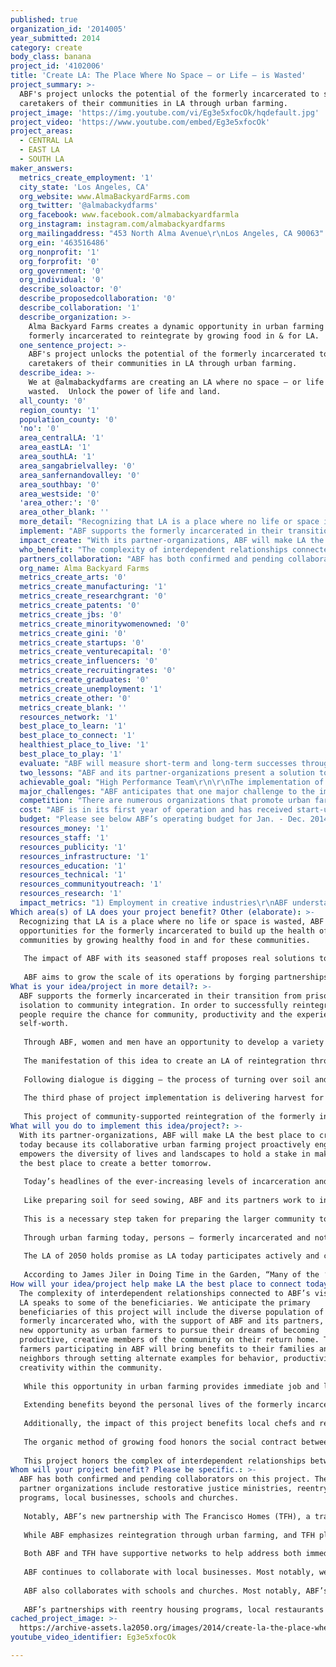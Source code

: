 ```yaml
---
published: true
organization_id: '2014005'
year_submitted: 2014
category: create
body_class: banana
project_id: '4102006'
title: 'Create LA: The Place Where No Space – or Life – is Wasted'
project_summary: >-
  ABF's project unlocks the potential of the formerly incarcerated to serve as
  caretakers of their communities in LA through urban farming.
project_image: 'https://img.youtube.com/vi/Eg3e5xfocOk/hqdefault.jpg'
project_video: 'https://www.youtube.com/embed/Eg3e5xfocOk'
project_areas:
  - CENTRAL LA
  - EAST LA
  - SOUTH LA
maker_answers:
  metrics_create_employment: '1'
  city_state: 'Los Angeles, CA'
  org_website: www.AlmaBackyardFarms.com
  org_twitter: '@almabackydfarms'
  org_facebook: www.facebook.com/almabackyardfarmla
  org_instagram: instagram.com/almabackyardfarms
  org_mailingaddress: "453 North Alma Avenue\r\nLos Angeles, CA 90063"
  org_ein: '463516486'
  org_nonprofit: '1'
  org_forprofit: '0'
  org_government: '0'
  org_individual: '0'
  describe_soloactor: '0'
  describe_proposedcollaboration: '0'
  describe_collaboration: '1'
  describe_organization: >-
    Alma Backyard Farms creates a dynamic opportunity in urban farming for the
    formerly incarcerated to reintegrate by growing food in & for LA.
  one_sentence_project: >-
    ABF's project unlocks the potential of the formerly incarcerated to serve as
    caretakers of their communities in LA through urban farming.
  describe_idea: >-
    We at @almabackydfarms are creating an LA where no space – or life – is
    wasted.  Unlock the power of life and land.
  all_county: '0'
  region_county: '1'
  population_county: '0'
  'no': '0'
  area_centralLA: '1'
  area_eastLA: '1'
  area_southLA: '1'
  area_sangabrielvalley: '0'
  area_sanfernandovalley: '0'
  area_southbay: '0'
  area_westside: '0'
  'area_other:': '0'
  area_other_blank: ''
  more_detail: "Recognizing that LA is a place where no life or space is wasted, ABF creates opportunities for the formerly incarcerated to build up the health of communities by growing healthy food in and for these communities.  \r\n\r\nThe impact of ABF with its seasoned staff proposes real solutions to the growing problems of California’s overcrowded prisons and food injustice in LA’s low-income neighborhoods.  \r\n\r\nABF aims to grow the scale of its operations by forging partnerships with existing reentry housing programs for the formerly incarcerated throughout the region of LA in order to create more urban farms for growing organic food, training and employing urban farmers, and gathering and synergizing community members around this effort.  "
  implement: "ABF supports the formerly incarcerated in their transition from prison isolation to community integration.  In order to successfully reintegrate, people require the chance for community, productivity and the experience of self-worth. \r\n\r\nThrough ABF, women and men have an opportunity to develop a variety of job and life skills as urban farmers.  They serve the community by growing food for families in need and for restaurants providing locally sourced and organic food.  They serve their own families through education about healthy nutrition and through developing strong work ethic and habits in an organization that prioritizes ethical business practices and excellence in the work we deliver.  \r\n\r\nThe manifestation of this idea to create an LA of reintegration through urban farming is a dynamic process of DIALOGUING, DIGGING, and DELIVERING.  This project of creating opportunities for the formerly incarcerated begins with dialogue between ABF and its partner-organizations and partner-landowners.  Mindful of the particular and distinct roles among organizations that work with and for the formerly incarcerated, ABF listens carefully to its partners’ needs.  This ensures careful planning for the creation of a sustainable urban farm.  \r\n\r\nFollowing dialogue is digging – the process of turning over soil and uncovering the potential of the land.  This project phase of digging includes designing and implementing the edible landscape and water-wise irrigation made up of raised beds for vegetables, pollinator beds with California-friendly plants, and drip irrigation systems for efficient watering.  \r\n\r\nThe third phase of project implementation is delivering harvest for two primary reasons, outreach and revenue.   A portion of the harvest from these urban farms will provide individuals and families in low-income neighborhoods with affordable and healthy seasonal food while an allotment supplies seasonal ingredients to restaurants for revenue to sustain this endeavor.  \r\n\r\nThis project of community-supported reintegration of the formerly incarcerated is a reminder that all in LA are stakeholders for making LA the best place in the world to create, learn, play, connect and be the healthiest place to live.  The interdependence of lives and landscapes in LA consolidates a collective voice that exclaims a sense of shared ownership that this is OUR LA."
  impact_create: "With its partner-organizations, ABF will make LA the best place to create today because its collaborative urban farming project proactively engages and empowers the diversity of lives and landscapes to hold a stake in making LA the best place to create a better tomorrow.  \r\n\r\nToday’s headlines of the ever-increasing levels of incarceration and overcrowded prisons, the escalating health challenges of overweight and obese children and adults, and the proliferation of food deserts that lack ready access to fresh, healthy and affordable foods in LA’s urban neighborhoods are intertwined symptoms stemming from the devastation of human isolation.  \r\n\r\nLike preparing soil for seed sowing, ABF and its partners work to integrate the formerly incarcerated into the larger community by continually amending the attitude of the larger community through opportunities for interaction around the activity of urban farming, food delivery and nutrition education in addition to continuing advocacy efforts.  \r\n\r\nThis is a necessary step taken for preparing the larger community to extend its welcome.  ABF, along with our urban farmers and partners, will also be transforming landscapes within communities, helping to shift the relationships between residents and the spaces they inhabit.  \r\n\r\nThrough urban farming today, persons – formerly incarcerated and not – integrate into renewed spaces: backyards re-created into urban farms and drought-tolerant landscapes that welcome home birds, bees, and bugs that we all rely upon for LA’s well being.\r\n\r\nThe LA of 2050 holds promise as LA today participates actively and consciously in the process of reintegrating and welcoming home the prisoner, re-purposing backyards into urban farms and, ultimately, creating an ecology of interdependence.  \r\n\r\nAccording to James Jiler in Doing Time in the Garden, “Many of the ‘pristine’ forests in the Central American jungles are nothing more than overgrown kitchen gardens established by the Mayan Indians centuries ago.”  LA today could leave its legacy for the LA in 2050 and future generations by integrating the diversity of life and installing urban farms that will provide for LA’s fruitful future.  Reintegrating the formerly incarcerated creates greater diversity in the LA community while repurposing backyards into urban farms is the beginning to the 2050 LA food forest.   \r\n"
  who_benefit: "The complexity of interdependent relationships connected to ABF’s vision for LA speaks to some of the beneficiaries.  We anticipate the primary beneficiaries of this project will include the diverse population of the formerly incarcerated who, with the support of ABF and its partners, have a new opportunity as urban farmers to pursue their dreams of becoming productive, creative members of the community on their return home.  The urban farmers participating in ABF will bring benefits to their families and neighbors through setting alternate examples for behavior, productivity and creativity within the community.  \r\n\r\nWhile this opportunity in urban farming provides immediate job and life skills, this project gradually unlocks the potential of persons once in the custody of the criminal justice system to serve as custodians and caretakers of the communities in which they live.  The ripple effect of reintegrating those who were formerly incarcerated restores their identity as family members and community contributors.\r\n\r\nExtending benefits beyond the personal lives of the formerly incarcerated, this project has a larger and direct impact within the communities that welcome urban farming.  More specifically, there is an outreach component of this project that impacts low-income neighborhoods. \r\n\r\nAdditionally, the impact of this project benefits local chefs and restaurants by supplying restaurants with locally sourced, organic seasonal ingredients.  Chefs will get to know their grower personally, source their ingredients locally, and more importantly participate in the promotion of this project to a wider audience.  One example of the long-term benefits of more restaurants sourcing locally and organically grown produce is the generation of more urban farming jobs in LA. \r\n\r\nThe organic method of growing food honors the social contract between our life and the land.  Introducing organic amendments to nourish the soil creates another world or beneficial microbes that, in turn, make soil healthy and fertile for plant growth.  The organic method of managing pests with companion planting and habitat restoration for birds, bees, and bugs pays attention to the smaller life forms often overlooked but crucially relied upon for the healthy growth of plants.  \r\n\r\nThis project honors the complex of interdependent relationships between life in its many diverse forms and landscapes.\r\n"
  partners_collaboration: "ABF has both confirmed and pending collaborators on this project.  These partner organizations include restorative justice ministries, reentry housing programs, local businesses, schools and churches. \r\n\r\nNotably, ABF’s new partnership with The Francisco Homes (TFH), a transitional housing for the formerly incarcerated, provides an opportunity for a larger impact.  The singular impact of this collaboration between ABF and TFH rests upon these three factors that ensure the success of this endeavor: 1) combination of resources, 2) complementary services for the formerly incarcerated, and 3) consolidation of support to reintegrate the formerly incarcerated into community.\r\n\r\nWhile ABF emphasizes reintegration through urban farming, and TFH places emphasis on reentry housing, both ABF and TFH work complementarily.  The work of reintegration through this collaboration mutually strengthens our respective missions and creates greater impact for those who were locked up to become productive members of our communities.   \r\n\r\nBoth ABF and TFH have supportive networks to help address both immediate and long-term needs of those recently released from prison.  Working collaboratively and sharing these supportive networks consolidates support services to ensure successful reentry while preserving public safety, and further, promoting the overall public health.  The ABF and TFH collaboration creates a larger impact by empowering those who were incarcerated to restart their lives in the setting of a new home and to reintegrate their lives into communities through urban farming.\r\n\r\nABF continues to collaborate with local businesses.  Most notably, we collaborate with local restaurant Good Girl Dinette in Highland Park by identifying and growing vegetables for seasonal specials on their menu.  \r\n\r\nABF also collaborates with schools and churches.  Most notably, ABF’s collaboration with staff and students from Cal Poly Pomona’s Department of Landscape Architecture has developed a system for chicken coop installations that will increase the variety of food produced in ABF’s urban farms.  \r\n\r\nABF’s partnerships with reentry housing programs, local restaurants and businesses, schools and churches create more opportunities to scale up the scope of support services for the reintegration of the lives of those who were locked up and the empowerment of communities where urban farming takes place. \r\n"
  org_name: Alma Backyard Farms
  metrics_create_arts: '0'
  metrics_create_manufacturing: '1'
  metrics_create_researchgrant: '0'
  metrics_create_patents: '0'
  metrics_create_jbs: '0'
  metrics_create_minoritywomenowned: '0'
  metrics_create_gini: '0'
  metrics_create_startups: '0'
  metrics_create_venturecapital: '0'
  metrics_create_influencers: '0'
  metrics_create_recruitingrates: '0'
  metrics_create_graduates: '0'
  metrics_create_unemployment: '1'
  metrics_create_other: '0'
  metrics_create_blank: ''
  resources_network: '1'
  best_place_to_learn: '1'
  best_place_to_connect: '1'
  healthiest_place_to_live: '1'
  best_place_to_play: '1'
  evaluate: "ABF will measure short-term and long-term successes through a process of evaluation that includes retreats, assessments, and feedback cards.  \r\n\r\nReviewing and recording long-term successes takes place in the space of ABF’s annual 3-day retreat with staff and urban farmers.  This opportunity affords ABF and its partners to reflect upon the most poignant challenges and accomplishments over the course of a year.  \r\n\r\nThe formerly incarcerated participants in ABF’s urban farmer training program will have regular check-ins with ABF staff and will complete a program assessment form upon completion of their experience.  \r\n\r\nIndividuals and families in low-income neighborhoods will have an opportunity to evaluate their supply of hyper-local healthy foods with feedback cards.  Chefs and restaurants also have an opportunity to evaluate their produce and interaction with ABF through feedback cards as well.  \r\n\r\nABF values this process of evaluation and takes into account the feedback from the constituencies it interacts with in order to improve its programming and services and strengthen its impact.  \r\n\r\n"
  two_lessons: "ABF and its partner-organizations present a solution to the dilemma of human isolation that is grounded in human integration and interdependence.  \r\n\r\nFurther, this project of creating opportunities for integration and interdependence are informed by these two lessons; firstly, principles of restorative justice and secondly, kinship with persons currently and formerly incarcerated.  \r\n\r\nRestorative Justice places emphasis on healing the harm caused by crime and requires the participation of the victim and offender and community to address this harm and work together to restore these relationships.  Restorative Justice principles inform this project’s emphasis on the ecology of interdependence among the formerly incarcerated, the communities and the landscapes they return to as all major stakeholders in the survival and well-being for one another. \r\n\r\nUltimately, this project rests upon a foundation of kinship where persons and organizations, regardless of past history, are inextricably connected.  This connectedness made available through urban farming presents an impactful solution for human isolation. \r\n\r\nThe influence of restorative justice principles upon ABF’s high performance team that remains grounded in kinship with those currently and formerly incarcerated ensures that this project will continue to invite collaborations to create an LA that is together our LA.\r\n"
  achievable_goal: "High Performance Team\r\n\r\nThe implementation of this project is feasible and achievable because of the deep commitment from ABF’s high performance team and the spirit of collaboration with its partner-organizations.  Members of ABF’s high performing team have extensive entrepreneurial experiences within the sphere of social enterprises and non-profit organizations.  \r\n\r\nABF’s team shares an expertise in working with persons currently and formerly incarcerated over the last 10 years.  Our staff’s background in restorative justice ministries inside juvenile halls and prisons and professional experience with employing and training persons formerly incarcerated inform our solution that forging real human connections helps to resolve the harmful effects of human isolation and alienation, and furthermore, consolidates the community’s well being.  \r\n\r\nThis foundation of experiences and skills make it possible for ABF’s high performing team (in collaboration with new partner-organizations) to develop this reintegration project of urban farming with the formerly incarcerated in local communities for a better, stronger LA.\r\n\r\nTools and Skill-sets for Urban Farming\r\n\r\nThis project is achievable because ABF has operational capacity with its sets of tools and skills.  Trained in building and manufacturing raised beds and irrigation installation, ABF’s high performance team builds out urban farm plots employing cohesive, efficient and sustainable methods.  The breadth of ABF’s team’s professional experience in training and employing formerly incarcerated persons makes effective the expansive effort to recruit, train and employ more formerly incarcerated persons. \r\n\r\nExtended Support Network \r\n\r\nABF has an advantage with a large network of professional support for different dimensions of this project.  ABF’s urban farms benefit from the volunteer efforts from students and staff at the Department of Landscape Architecture at Cal Poly Pomona.  Volunteer Master Gardeners supply a stead stream of knowledge in strategizing sustainable growing methods in LA microclimates.  Beyond the support for ABF’s urban farm design and growing methods, our urban farmers have access to volunteer mental health support from licensed therapists.  \r\n\r\nRecognizing the intensity and enormous scope of work required to support the successful reintegration of formerly incarcerated persons, ABF continues to engage other organizations to share resources, combine efforts and enlarge its impact.\r\n"
  major_challenges: "ABF anticipates that one major challenge to the implementation of this project is also its likely reason for success.  At this stage, one particular challenge for the implementation of this project is its uniqueness and novelty in LA.  This project is unique insofar as it intends collaboration with partner-organizations beyond namesake.  \r\n\r\nABF will install urban farms within the properties of partner reentry organizations and train its residents as urban farmers who are responsible for growing food in LA’s food deserts.  This is a unique and novel project in an LA that faces the hard challenges of welcoming the influx of released prisoners and redressing the problem of its food deserts with the establishment of urban farms.  \r\n\r\nThese rapidly growing challenges are moving at a record pace, and the scope of work to garner community buy-in and support is a slower process.  ABF’s strategy to this challenge of the recent rapid release of prisoners and the prevalence of food deserts is a process of enriching the life of the communities that house our urban farms by supplying the neighborhood with healthy food.  \r\n\r\nABF anticipates that another major challenge to the implementation of this project is the risk of relapse and recidivism with the formerly incarcerated workforce.  From our background of employing and training formerly incarcerated persons, ABF’s high performing team has a heightened awareness of the higher risk of relapse among formerly incarcerated persons.  The reentry process is fraught with its set of challenges, and a person with a past substance abuse history, for whatever reason, may relapse.  \r\n\r\nAside from substance abuse, formerly incarcerated persons may have another set of personal challenges that could inhibit a readiness to work consistently and committedly.  ABF and its partner-organizations plan to navigate through this anticipated challenge and ensure successful implementation through its larger and combined network of support services that include health professionals equipped to respond to relapse.\r\n"
  competition: "There are numerous organizations that promote urban farming in different ways.  Some organizations are for-profit businesses that offer a service of installing raised beds at cost.  Other organizations grow food as a part of Community Supported Agriculture.  Growing local and organic food is the complementary thread that runs across these organizations and ABF.  \r\n\r\nThere are also numerous organizations that offer support services for the reentry of formerly incarcerated persons from tattoo removal to substance abuse treatment to employment referrals.  Like these community organizations, ABF creates opportunities for formerly incarcerated persons to reintegrate into their communities.  \r\n\r\nThe uniqueness of ABF’s project rests upon its impact of creating new opportunities through urban farming for those formerly incarcerated to integrate into community.  ABF’s workforce of urban farmers is made up of the formerly incarcerated.  ABF reclaims LA’s food deserts and in these areas establishes urban farms.  ABF also partakes in advocacy by working with communities to extend its welcome for the formerly incarcerated.  \r\n\r\nAn additional component that makes ABF unique is its commitment to have dialogue with partner-organizations and to explore collaboration in light of the respective particularities of organizational visions and missions.  In other words, ABF stands in solidarity with other organizations that support prisoner reentry and seeks a dialogue to discover ways collaboration could mutually enhance and strengthen one another’s mission. \r\n"
  cost: "ABF is in its first year of operation and has received start-up seed funding from the Porticus North America Foundation for $50,000.  At this stage of start-up, we benefit greatly from the in-kind labor provided by our high performance team to execute administrative duties and install and maintain existing urban farms.  \r\n\r\nThe start-up period for this project will be 3 years.  In the first year, ABF and TFH will install urban farms into 2 of its reentry residences.  From each of these residences, ABF will train and employ 4 urban farmers. In the second year, ABF will build its sustainability by installing a greenhouse to increase its growing capacity.  3 Additional urban farms will be installed into 3 additional TFH reentry residences in year 2.  \r\n\r\nWith over 2500 square feet of available growing space, these urban farms will produce potentially 7000 pounds of food for community distribution and restaurant supply annually.  ABF and its partner-organizations will build water catchment systems per residence.  ABF and its restaurant-partners will create a system for composting restaurant food waste.  \r\n\r\nIn the third year, ABF and its partner-organizations will plan to scale this collaborative operation into other reentry residences.\r\n\r\nABF’s budget shows that the cost for year 1 is $319,928.  Porticus North America Foundation’s seed funding also provides additional coaching and guidance from The Suddes Group which provides training, strategic coaching and consulting to help fund our vision.  With the guidance of The Suddes Group, ABF has prepared an engagement and business model to ask qualified prospects and investors for their support in funding the impact of ABF.  \r\n\r\nAs ABF navigates through the excitement and challenges of its start-up phase, ABF’s high performance team has provided in-kind donations of labor and services.  ABF is in the process of developing additional proposals for future funding as well as beginning to expand our donor base.\r\n"
  budget: "Please see below ABF’s operating budget for Jan. - Dec. 2014.  LA2050 will impact the lives of those formerly incarcerated, transform food deserts in LA’s urban areas into urban farms, and create a healthy community that proactively welcomes home the return of prisoners by investing $100,000 in Alma Backyard Farms.  \r\n\r\nThe money will be applied toward the establishment of 2 urban farms within 2 reentry residences and, will provide at least 2,880 pounds of hyper-local and organic produce for low-income neighborhoods.  Labor and training of staff and urban farmers is included during this fiscal year.  \r\n\r\nINCOME:\r\n\t\t\r\nGrants: \r\nPorticus North America $50,000.00\r\nLA 2050 $100,000.00\r\nMajor Donors $20,000.00\r\nOther Foundation Grants $50,000.00\r\n\r\nEvents $12,000.00\r\n\r\nRevenue $5,000.00\r\n\r\nIn-Kind Salaries $54,000.00\r\nIn-Kind Consulting $2,500.00\r\nIn-Kind Occupancy Expenses $12,600.00\r\nIn-Kind Farming Space\t$16,000.00\r\n\t\t\r\nTotal Income \t$322,100.00\r\n\t\t\r\nEXPENSES: \t\t\r\nPayroll (Senior) $100,000.00\r\nPayroll (Trainee Farmers)* $14,400.00\r\nPayroll (Part-Time Farmers) $38,000.00\r\nPayroll Taxes\t$18,500.00\r\nEmployee Benefits $25,000.00\r\nTraining\t$3,600.00\r\nFundraising $3,000.00\r\nMarketing $3,000.00\r\nConsulting $2,500.00\r\nProfessional Development / Certification $1,500.00\r\nConferences & Meetings $1,500.00\r\nOccupancy Expenses $21,600.00\r\nInformation Technology $3,000.00\r\nLand (Rental Farming Space) $16,000.00\r\nUrban Farm Plots\t$20,000.00\r\nEquipment Rental & Maintenance $1,000.00\r\nTransportation $3,000.00\r\nVehicle $32,000.00\r\nMaintenance $3,000.00\r\nCar Vehicle Loan / Interest $1,000.00\r\nPostage & Delivery $1,000.00\r\nMaterials/Supplies (office) $1,000.00\r\nInsurance- Commercial Vehicle $2,328.00\r\nInsurance-General Liability $2,000.00\r\nBank Charges & Fees $500.00\r\nOther $1,500.00\r\nEvents $2,000.00\r\n\t\t\r\nTotal Expenses $321,928.00\r\n\t\t\r\nNet Ordinary Income $172.00\r\n\r\n*4 Farmers in training at each re-entry home "
  resources_money: '1'
  resources_staff: '1'
  resources_publicity: '1'
  resources_infrastructure: '1'
  resources_education: '1'
  resources_technical: '1'
  resources_communityoutreach: '1'
  resources_research: '1'
  impact_metrics: "1) Employment in creative industries\r\nABF understands that this project is a unique and novel idea for LA as this region faces two major growing challenges of reintegrating the rapidly increasing number of persons released from prison and secondly, transforming food deserts in its urban areas into food oases.  In light of this, ABF’s project of urban farming with the formerly incarcerated is, by its very nature, a creative industry.  The impact of urban farming to create opportunities for the reintegration of the formerly incarcerated is a creative industry requiring multiple skill-sets.  \r\n\r\nBeneath this project’s obvious benefits of healthy food, there is a complex web of interdependent relationships strengthened by a shared belief that reintegrating the formerly incarcerated through urban farming is good for all persons and spaces.  This re-affirms the core belief that animates this project: no life or space in LA goes to waste.  Sharing the story of this impact to an LA region that is vastly diverse is no easy task and requires creativity and multiple skill-sets.  This requisite of creative skill-sets makes this project implementation a creative industry.  \r\n\r\n2) Concentration of manufacturing activity in LA\r\nABF understands that this project will increase the concentration of manufacturing, particularly agricultural, activity in LA.  The impact of ABF’s urban farms in LA will generate a large concentration of agricultural manufacturing that includes local composting and soil amendments, irrigation supplies, greenhouses and other infrastructural elements that ensure a successful urban farming enterprise.  ABF’s urban farms will also create harvest and delivery systems that will increase the manufacturing of small local storage structures. \r\n\r\n3) Unemployment rates (and opportunities) for the formerly incarcerated (Dream Metric)\r\nABF creates many opportunities for the formerly incarcerated and the communities where they reintegrate and farm.  The employment opportunities within an urban farm enterprise accommodates the diverse backgrounds of formerly incarcerated women and men and their multiple skill levels.  Urban Farming provides unique and dynamic opportunities for the formerly incarcerated to interface with diverse constituencies that range from low-income neighborhoods to high-end restaurants.  This valuable connectivity opens more possibilities for the formerly incarcerated to experience and participate in social and employment mobility.  \r\n"
Which area(s) of LA does your project benefit? Other (elaborate): >-
  Recognizing that LA is a place where no life or space is wasted, ABF creates
  opportunities for the formerly incarcerated to build up the health of
  communities by growing healthy food in and for these communities. 
   
   The impact of ABF with its seasoned staff proposes real solutions to the growing problems of California’s overcrowded prisons and food injustice in LA’s low-income neighborhoods. 
   
   ABF aims to grow the scale of its operations by forging partnerships with existing reentry housing programs for the formerly incarcerated throughout the region of LA in order to create more urban farms for growing organic food, training and employing urban farmers, and gathering and synergizing community members around this effort.
What is your idea/project in more detail?: >-
  ABF supports the formerly incarcerated in their transition from prison
  isolation to community integration. In order to successfully reintegrate,
  people require the chance for community, productivity and the experience of
  self-worth. 
   
   Through ABF, women and men have an opportunity to develop a variety of job and life skills as urban farmers. They serve the community by growing food for families in need and for restaurants providing locally sourced and organic food. They serve their own families through education about healthy nutrition and through developing strong work ethic and habits in an organization that prioritizes ethical business practices and excellence in the work we deliver. 
   
   The manifestation of this idea to create an LA of reintegration through urban farming is a dynamic process of DIALOGUING, DIGGING, and DELIVERING. This project of creating opportunities for the formerly incarcerated begins with dialogue between ABF and its partner-organizations and partner-landowners. Mindful of the particular and distinct roles among organizations that work with and for the formerly incarcerated, ABF listens carefully to its partners’ needs. This ensures careful planning for the creation of a sustainable urban farm. 
   
   Following dialogue is digging – the process of turning over soil and uncovering the potential of the land. This project phase of digging includes designing and implementing the edible landscape and water-wise irrigation made up of raised beds for vegetables, pollinator beds with California-friendly plants, and drip irrigation systems for efficient watering. 
   
   The third phase of project implementation is delivering harvest for two primary reasons, outreach and revenue. A portion of the harvest from these urban farms will provide individuals and families in low-income neighborhoods with affordable and healthy seasonal food while an allotment supplies seasonal ingredients to restaurants for revenue to sustain this endeavor. 
   
   This project of community-supported reintegration of the formerly incarcerated is a reminder that all in LA are stakeholders for making LA the best place in the world to create, learn, play, connect and be the healthiest place to live. The interdependence of lives and landscapes in LA consolidates a collective voice that exclaims a sense of shared ownership that this is OUR LA.
What will you do to implement this idea/project?: >-
  With its partner-organizations, ABF will make LA the best place to create
  today because its collaborative urban farming project proactively engages and
  empowers the diversity of lives and landscapes to hold a stake in making LA
  the best place to create a better tomorrow. 
   
   Today’s headlines of the ever-increasing levels of incarceration and overcrowded prisons, the escalating health challenges of overweight and obese children and adults, and the proliferation of food deserts that lack ready access to fresh, healthy and affordable foods in LA’s urban neighborhoods are intertwined symptoms stemming from the devastation of human isolation. 
   
   Like preparing soil for seed sowing, ABF and its partners work to integrate the formerly incarcerated into the larger community by continually amending the attitude of the larger community through opportunities for interaction around the activity of urban farming, food delivery and nutrition education in addition to continuing advocacy efforts. 
   
   This is a necessary step taken for preparing the larger community to extend its welcome. ABF, along with our urban farmers and partners, will also be transforming landscapes within communities, helping to shift the relationships between residents and the spaces they inhabit. 
   
   Through urban farming today, persons – formerly incarcerated and not – integrate into renewed spaces: backyards re-created into urban farms and drought-tolerant landscapes that welcome home birds, bees, and bugs that we all rely upon for LA’s well being.
   
   The LA of 2050 holds promise as LA today participates actively and consciously in the process of reintegrating and welcoming home the prisoner, re-purposing backyards into urban farms and, ultimately, creating an ecology of interdependence. 
   
   According to James Jiler in Doing Time in the Garden, “Many of the ‘pristine’ forests in the Central American jungles are nothing more than overgrown kitchen gardens established by the Mayan Indians centuries ago.” LA today could leave its legacy for the LA in 2050 and future generations by integrating the diversity of life and installing urban farms that will provide for LA’s fruitful future. Reintegrating the formerly incarcerated creates greater diversity in the LA community while repurposing backyards into urban farms is the beginning to the 2050 LA food forest.
How will your idea/project help make LA the best place to connect today? In LA2050?: >-
  The complexity of interdependent relationships connected to ABF’s vision for
  LA speaks to some of the beneficiaries. We anticipate the primary
  beneficiaries of this project will include the diverse population of the
  formerly incarcerated who, with the support of ABF and its partners, have a
  new opportunity as urban farmers to pursue their dreams of becoming
  productive, creative members of the community on their return home. The urban
  farmers participating in ABF will bring benefits to their families and
  neighbors through setting alternate examples for behavior, productivity and
  creativity within the community. 
   
   While this opportunity in urban farming provides immediate job and life skills, this project gradually unlocks the potential of persons once in the custody of the criminal justice system to serve as custodians and caretakers of the communities in which they live. The ripple effect of reintegrating those who were formerly incarcerated restores their identity as family members and community contributors.
   
   Extending benefits beyond the personal lives of the formerly incarcerated, this project has a larger and direct impact within the communities that welcome urban farming. More specifically, there is an outreach component of this project that impacts low-income neighborhoods. 
   
   Additionally, the impact of this project benefits local chefs and restaurants by supplying restaurants with locally sourced, organic seasonal ingredients. Chefs will get to know their grower personally, source their ingredients locally, and more importantly participate in the promotion of this project to a wider audience. One example of the long-term benefits of more restaurants sourcing locally and organically grown produce is the generation of more urban farming jobs in LA. 
   
   The organic method of growing food honors the social contract between our life and the land. Introducing organic amendments to nourish the soil creates another world or beneficial microbes that, in turn, make soil healthy and fertile for plant growth. The organic method of managing pests with companion planting and habitat restoration for birds, bees, and bugs pays attention to the smaller life forms often overlooked but crucially relied upon for the healthy growth of plants. 
   
   This project honors the complex of interdependent relationships between life in its many diverse forms and landscapes.
Whom will your project benefit? Please be specific.: >-
  ABF has both confirmed and pending collaborators on this project. These
  partner organizations include restorative justice ministries, reentry housing
  programs, local businesses, schools and churches. 
   
   Notably, ABF’s new partnership with The Francisco Homes (TFH), a transitional housing for the formerly incarcerated, provides an opportunity for a larger impact. The singular impact of this collaboration between ABF and TFH rests upon these three factors that ensure the success of this endeavor: 1) combination of resources, 2) complementary services for the formerly incarcerated, and 3) consolidation of support to reintegrate the formerly incarcerated into community.
   
   While ABF emphasizes reintegration through urban farming, and TFH places emphasis on reentry housing, both ABF and TFH work complementarily. The work of reintegration through this collaboration mutually strengthens our respective missions and creates greater impact for those who were locked up to become productive members of our communities. 
   
   Both ABF and TFH have supportive networks to help address both immediate and long-term needs of those recently released from prison. Working collaboratively and sharing these supportive networks consolidates support services to ensure successful reentry while preserving public safety, and further, promoting the overall public health. The ABF and TFH collaboration creates a larger impact by empowering those who were incarcerated to restart their lives in the setting of a new home and to reintegrate their lives into communities through urban farming.
   
   ABF continues to collaborate with local businesses. Most notably, we collaborate with local restaurant Good Girl Dinette in Highland Park by identifying and growing vegetables for seasonal specials on their menu. 
   
   ABF also collaborates with schools and churches. Most notably, ABF’s collaboration with staff and students from Cal Poly Pomona’s Department of Landscape Architecture has developed a system for chicken coop installations that will increase the variety of food produced in ABF’s urban farms. 
   
   ABF’s partnerships with reentry housing programs, local restaurants and businesses, schools and churches create more opportunities to scale up the scope of support services for the reintegration of the lives of those who were locked up and the empowerment of communities where urban farming takes place.
cached_project_image: >-
  https://archive-assets.la2050.org/images/2014/create-la-the-place-where-no-space-or-life-is-wasted/img.youtube.com/vi/Eg3e5xfocOk/hqdefault.jpg
youtube_video_identifier: Eg3e5xfocOk

---
```

